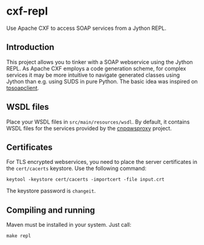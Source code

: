 # cxf-repl
Use Apache CXF to access SOAP services from a Jython REPL.

## Introduction

This project allows you to tinker with a SOAP webservice using the Jython REPL. As Apache CXF employs a code generation scheme, for complex services it may be more intuitive to navigate generated classes using Jython than e.g. using SUDS in pure Python. The basic idea was inspired on [tpsoapclient](http://dm.zimmer428.net/2013/03/prototyping-think-project-soap-clients-with-jython).

## WSDL files

Place your WSDL files in `src/main/resources/wsdl`. By default, it contains WSDL files for the services provided by the [cnpqwsproxy](https://github.com/nitmateriais/cnpqwsproxy) project.

## Certificates

For TLS encrypted webservices, you need to place the server certificates in the `cert/cacerts` keystore. Use the following command:

`keytool -keystore cert/cacerts -importcert -file input.crt`

The keystore password is `changeit`.

## Compiling and running

Maven must be installed in your system. Just call:

`make repl`

